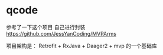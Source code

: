 # qcode
参考了一下这个项目 自己进行封装
https://github.com/JessYanCoding/MVPArms

项目架构是：  Retrofit + RxJava + Daager2 + mvp 的一个基础库
